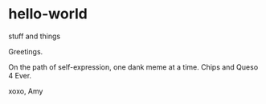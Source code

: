 # hello-world
stuff and things

Greetings.

On the path of self-expression, one dank meme at a time.
Chips and Queso 4 Ever.

xoxo, Amy
